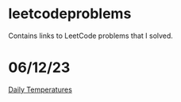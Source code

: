 # leetcodeproblems
Contains links to LeetCode problems that I solved.

# 06/12/23
[Daily Temperatures](https://leetcode.com/problems/daily-temperatures/description/?envType=featured-list&envId=top-100-liked-questions%3FenvType%3Dfeatured-list&envId=top-100-liked-questions)
